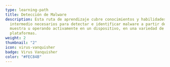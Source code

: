 ```yaml
---
type: learning-path
title: Detección de Malware
description: Esta ruta de aprendizaje cubre conocimientos y habilidades de nivel
  intermedio necesarios para detectar e identificar malware a partir de una
  muestra u operando activamente en un dispositivo, en una variedad de
  plataformas.
weight: 2
thumbnail: "2"
icon: virus-vanquisher
badge: Virus Vanquisher
color: "#FEC84B"
---
```

